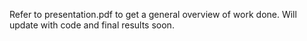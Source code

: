 Refer to presentation.pdf to get a general overview of work done. Will update with code and final results soon. 
